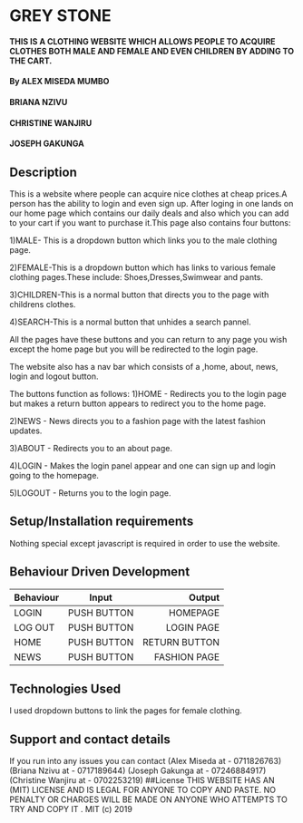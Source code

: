# GREY STONE


#### THIS IS A CLOTHING WEBSITE WHICH ALLOWS PEOPLE TO ACQUIRE CLOTHES BOTH MALE AND FEMALE AND EVEN CHILDREN BY ADDING TO THE CART.


#### By ALEX MISEDA MUMBO
####    BRIANA NZIVU
####    CHRISTINE WANJIRU
####    JOSEPH GAKUNGA

## Description
This is a website where people can acquire nice clothes at cheap prices.A person has the ability to login and even sign up. After loging in one lands on our home page which contains our daily deals and also which you can add to your cart if you want to purchase it.This page also contains four buttons:

1)MALE- This is a dropdown button which links you to the male clothing page.

2)FEMALE-This is a dropdown button which has links to various female clothing pages.These include: Shoes,Dresses,Swimwear and pants.

3)CHILDREN-This is a normal button that directs you to the page with childrens clothes.

4)SEARCH-This is a normal button that unhides a search pannel.

All the pages have these buttons and you can return to any page you wish except the home page but you will be redirected to the login page.

The website also has a nav bar which consists of a ,home, about, news, login and logout button.

The buttons function as follows:
1)HOME - Redirects you to the login page but makes a return button appears to redirect you to the home page.

2)NEWS - News directs you to a fashion page with the latest fashion updates.

3)ABOUT - Redirects you to an about page.

4)LOGIN - Makes the login panel appear and one can sign up and login going to the homepage.

5)LOGOUT - Returns you to the login page.



## Setup/Installation requirements
Nothing special except javascript is required in order to use the website.


## Behaviour Driven Development

|  Behaviour                         |  Input                  | Output                |
| ------------------------------     | :----------------------:| ---------------------:|
| LOGIN                              |  PUSH BUTTON            | HOMEPAGE              |
| LOG OUT                            |  PUSH BUTTON            | LOGIN PAGE            |
| HOME                               |  PUSH BUTTON            | RETURN BUTTON         |
| NEWS                               |  PUSH BUTTON            | FASHION PAGE          |


## Technologies Used
I used dropdown buttons to link the pages for female clothing.

## Support and contact details
If you run into any issues you can contact (Alex Miseda at - 0711826763)
                                           (Briana Nzivu at - 0717189644)
                                           (Joseph Gakunga at - 07246884917)
                                           (Christine Wanjiru at - 0702253219)
##License
THIS WEBSITE HAS AN (MIT) LICENSE  AND IS LEGAL FOR ANYONE TO COPY AND PASTE.
 NO PENALTY OR CHARGES WILL BE MADE ON ANYONE WHO ATTEMPTS TO TRY AND COPY IT .
                               MIT (c) 2019

